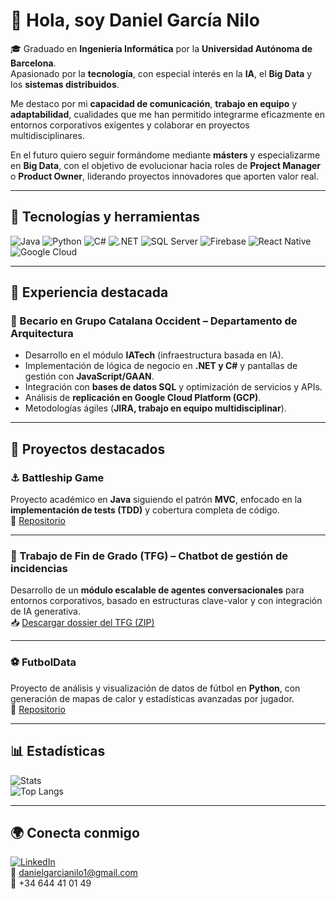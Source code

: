 # 👋 Hola, soy Daniel García Nilo  

🎓 Graduado en **Ingeniería Informática** por la **Universidad Autónoma de Barcelona**.  
Apasionado por la **tecnología**, con especial interés en la **IA**, el **Big Data** y los **sistemas distribuidos**.  

Me destaco por mi **capacidad de comunicación**, **trabajo en equipo** y **adaptabilidad**, cualidades que me han permitido integrarme eficazmente en entornos corporativos exigentes y colaborar en proyectos multidisciplinares.  

En el futuro quiero seguir formándome mediante **másters** y especializarme en **Big Data**, con el objetivo de evolucionar hacia roles de **Project Manager** o **Product Owner**, liderando proyectos innovadores que aporten valor real.   

---

## 🚀 Tecnologías y herramientas
![Java](https://img.shields.io/badge/Java-ED8B00?style=for-the-badge&logo=openjdk&logoColor=white)
![Python](https://img.shields.io/badge/Python-3776AB?style=for-the-badge&logo=python&logoColor=white)
![C#](https://img.shields.io/badge/C%23-239120?style=for-the-badge&logo=csharp&logoColor=white)
![.NET](https://img.shields.io/badge/.NET-512BD4?style=for-the-badge&logo=dotnet&logoColor=white)
![SQL Server](https://img.shields.io/badge/SQL%20Server-CC2927?style=for-the-badge&logo=microsoftsqlserver&logoColor=white)
![Firebase](https://img.shields.io/badge/Firebase-039BE5?style=for-the-badge&logo=firebase)
![React Native](https://img.shields.io/badge/React%20Native-20232A?style=for-the-badge&logo=react&logoColor=61DAFB)
![Google Cloud](https://img.shields.io/badge/Google%20Cloud-4285F4?style=for-the-badge&logo=googlecloud&logoColor=white)

---

## 🏢 Experiencia destacada

### 💼 Becario en Grupo Catalana Occident – Departamento de Arquitectura  
- Desarrollo en el módulo **IATech** (infraestructura basada en IA).  
- Implementación de lógica de negocio en **.NET y C#** y pantallas de gestión con **JavaScript/GAAN**.  
- Integración con **bases de datos SQL** y optimización de servicios y APIs.  
- Análisis de **replicación en Google Cloud Platform (GCP)**.  
- Metodologías ágiles (**JIRA, trabajo en equipo multidisciplinar**).  

---

## 📌 Proyectos destacados

### ⚓ Battleship Game  
Proyecto académico en **Java** siguiendo el patrón **MVC**, enfocado en la **implementación de tests (TDD)** y cobertura completa de código.  
🔗 [Repositorio](https://github.com/danielgarciaN/battleship-tqs)

---

### 🤖 Trabajo de Fin de Grado (TFG) – Chatbot de gestión de incidencias  
Desarrollo de un **módulo escalable de agentes conversacionales** para entornos corporativos, basado en estructuras clave-valor y con integración de IA generativa.  
📥 [Descargar dossier del TFG (ZIP)](ENLACE_AL_ZIP)

---

### ⚽ FutbolData  
Proyecto de análisis y visualización de datos de fútbol en **Python**, con generación de mapas de calor y estadísticas avanzadas por jugador.  
🔗 [Repositorio](https://github.com/danielgarciaN/Futbol-data)

---

## 📊 Estadísticas
![Stats](https://github-readme-stats.vercel.app/api?username=TU_USUARIO&show_icons=true&theme=tokyonight)  
![Top Langs](https://github-readme-stats.vercel.app/api/top-langs/?username=TU_USUARIO&layout=compact&theme=tokyonight)

---

## 🌍 Conecta conmigo
[![LinkedIn](https://img.shields.io/badge/LinkedIn-blue?style=for-the-badge&logo=linkedin)](https://linkedin.com/in/danielgarcianilo)  
📧 danielgarcianilo1@gmail.com  
📱 +34 644 41 01 49
